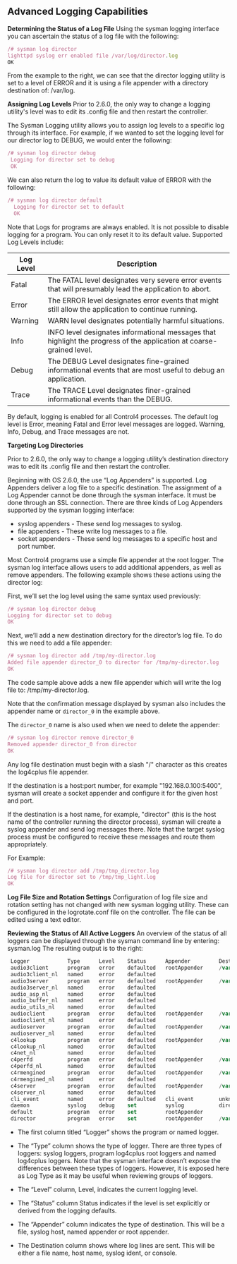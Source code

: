 ## Advanced Logging Capabilities


**Determining the Status of a Log File**
Using the sysman logging interface you can ascertain the status of a log file with the following:

```js
/# sysman log director
lighttpd syslog err enabled file /var/log/director.log
OK
```

From the example to the right, we can see that the director logging utility is set to a level of ERROR and it is using a file appender with a directory destination of: /var/log.



**Assigning Log Levels**
Prior to 2.6.0, the only way to change a logging utility's level was to edit its .config file and then restart the controller. 

The Sysman Logging utility allows you to assign log levels to a specific log through its interface.  For example, if we wanted to set the logging level for our director log to DEBUG, we would enter the following:  

```js
/# sysman log director debug
 Logging for director set to debug
 OK
```

We can also return the log to value its default value of ERROR with the following:

```js
/# sysman log director default
  Logging for director set to default
  OK
```

Note that Logs for programs are always enabled. It is not possible to disable logging for a program. You can only reset it to its default value. Supported Log Levels include:

| Log Level | Description |
| --- | --- |
| Fatal | The FATAL level designates very severe error events that will presumably lead the application to abort. |
| Error | The ERROR level designates error events that might still allow the application to continue running. |
| Warning | WARN level designates potentially harmful situations. |
| Info | INFO level designates informational messages that highlight the progress of the application at coarse-grained level. |
| Debug | The DEBUG Level designates fine-grained informational events that are most useful to debug an application. |
| Trace | The TRACE Level designates finer-grained informational events than the DEBUG. |

By default, logging is enabled for all Control4 processes. The default log level is Error, meaning Fatal and Error level messages are logged. Warning, Info, Debug, and Trace messages are not.



**Targeting Log Directories**

Prior to 2.6.0, the only way to change a logging utility’s destination directory was to edit its .config file and then restart the controller. 

Beginning with OS 2.6.0, the use “Log Appenders” is supported. Log Appenders deliver a log file to a specific destination. The assignment of a Log Appender cannot be done through the sysman interface. It must be done through an SSL connection. There are three kinds of Log Appenders supported by the sysman logging interface:

- syslog appenders - These send log messages to syslog.
- file appenders - These write log messages to a file. 
- socket appenders - These send log messages to a specific host and port number.

Most Control4 programs use a simple file appender at the root logger. The sysman log interface allows users to add additional appenders, as well as remove appenders. The following example shows these actions using the director log:

First, we’ll set the log level using the same syntax used previously:

```js
/# sysman log director debug
Logging for director set to debug
OK
```

Next, we’ll add a new destination directory for the director’s log file. To do this we need to add a file appender:

```js
/# sysman log director add /tmp/my-director.log
Added file appender director_0 to director for /tmp/my-director.log
OK
```

The code sample above adds a new file appender which will write the log file to: /tmp/my-director.log. 

Note that the confirmation message displayed by sysman also includes the appender name or `director_0` in the example above.

The `director_0` name is also used when we need to delete the appender:

```js
/# sysman log director remove director_0
Removed appender director_0 from director
OK
```

Any log file destination must begin with a slash "/" character as this creates the log4cplus file appender.

If the destination is a host:port number, for example "192.168.0.100:5400", sysman will create a socket appender and configure it for the given host and port.

If the destination is a host name, for example, "director" (this is the host name of the controller running the director process), sysman will create a syslog appender and send log messages there. Note that the target syslog process must be configured to receive these messages and route them appropriately.

For Example:

```js
/# sysman log director add /tmp/tmp_director.log
Log file for director set to /tmp/tmp_light.log
OK
```



**Log File Size and Rotation Settings**
Configuration of log file size and rotation setting has not changed with new sysman logging utility. These can be configured in the logrotate.conf file on the controller. The file can be edited using a text editor.



**Reviewing the Status of All Active Loggers**
An overview of the status of all loggers can be displayed through the sysman command line by entering: sysman.log
The resulting output is to the right:

```js
 Logger            Type      Level    Status      Appender         Destination 
 audio3client      program   error    defaulted   rootAppender     /var/log/audio.log
 audio3client_nl   named     error    defaulted
 audio3server      program   error    defaulted   rootAppender     /var/log/audio.log
 audio3server_nl   named     error    defaulted
 audio_asp_nl      named     error    defaulted
 audio_buffer_nl   named     error    defaulted
 audio_utils_nl    named     error    defaulted
 audioclient       program   error    defaulted   rootAppender     /var/log/audio.log
 audioclient_nl    named     error    defaulted
 audioserver       program   error    defaulted   rootAppender     /var/log/audio.log
 audioserver_nl    named     error    defaulted
 c4lookup          program   error    defaulted   rootAppender     /var/log/c4lookup.log
 c4lookup_nl       named     error    defaulted
 c4net_nl          named     error    defaulted
 c4perfd           program   error    defaulted   rootAppender     /var/log/c4perfd.log
 c4perfd_nl        named     error    defaulted
 c4rmengined       program   error    defaulted   rootAppender     /var/log/c4rmengined.log
 c4rmengined_nl    named     error    defaulted
 c4server          program   error    defaulted   rootAppender     /var/log/c4server.log
 c4server_nl       named     error    defaulted
 cli_event         named     error    defaulted   cli_event        unknown
 daemon            syslog    debug    set         syslog           director
 default           program   error    set         rootAppender    
 director          program   error    set         rootAppender     /var/log/director.log
```


- The first column titled “Logger” shows the program or named logger.

- The “Type” column shows the type of logger. There are three types of loggers: syslog loggers, program log4cplus root loggers and named log4cplus loggers. Note that the sysman interface doesn’t expose the differences between these types of loggers. However, it is exposed here as Log Type as it may be useful when reviewing groups of loggers.

- The “Level” column, Level, indicates the current logging level.

- The “Status” column Status indicates if the level is set explicitly or derived from the logging defaults.

- The “Appender” column indicates the type of destination. This will be a file, syslog host, named appender or root appender.

- The Destination column shows where log lines are sent. This will be either a file name, host name, syslog ident, or console.